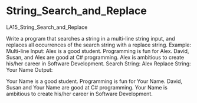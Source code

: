 # String_Search_and_Replace
LA15_String_Search_and_Replace

Write a program that searches a string in a multi-line string input, and replaces all occurrences of the search string with a replace string.
Example:
Multi-line Input:
Alex is a good student. Programming is fun for Alex.
David, Susan, and Alex are good at C# programming.
Alex is ambitious to create his/her career in Software Development.
Search String: Alex
Replace String: Your Name
Output:

Your Name is a good student. Programming is fun for Your Name.
David, Susan and Your Name are good at C# programming.
Your Name is ambitious to create his/her career in Software Development.
